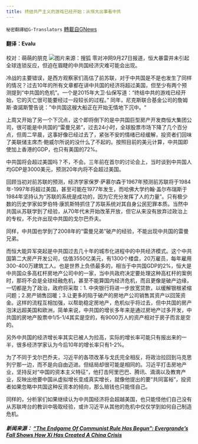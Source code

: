 ```yaml
---
title: 终结共产主义的游戏已经开始：从恒大出事看中共
---
```

`秘密翻譯組G-Translators` [轉載自GNews](https://gnews.org/zh-hans/1559769/)

#### 翻译：Evalu
校对：萌萌的朋克
![](https://assets.gnews.org/wp-content/uploads/2021/09/1-9-scaled.jpeg)图片来源：搜狐
零对冲网9月27日报道，恒大暴雷并未引起全球连锁反应，但迫在眉睫的中共国经济灾难可能会出现。

冷战的主要错误，是西方观察家们高估了前苏联，对于中共国是不是也发生了同样的情况？过去10年的所有文章都在讲中共国的经济将超过美国，但至少有两个预测提到“中共国的危机”。一个是2015年大卫·仙保写道：“终结中共的游戏已经开始，它的灭亡很可能要经过一段较长的过程。” 同年，尼克斯联合基金公司的詹姆斯·查諾斯警告说：”中共国这艘大船正在开始无情地下沉中。“

上周又开始了另一个下沉点，这个即将倒下的是中共国巨型房产开发商恒大集团公司，很可能是中共国的“雷曼兄弟”，过去24小时，全球股票市场下降了几个百分点，但周二早晨，这事好像已经过去了，紧张不安的情绪已经缓解，投资者们回味了美联储主席杰·鲍威尔所说的没什么了不起的。按照目前的美元计算，中共国即使加上香港的GDP，也只有美国的72%。

中共国将会超过美国吗？不，不会。三年前在首尔的讨论会上，当时谈到中共国人均GDP是3000美元，预测20年内将不会超过美国。

回顾当初对前苏联的预测，经济学家保罗·萨慕尔森于1967年预测前苏联将于1984年-1997年将超过美国，甚至可能在1977年发生，而哈佛大学约翰·盖尔布瑞斯于1984年坚持认为“苏联的系统是成功的，因为它充分发挥了人的力量”。只有极少数的历史学家如罗伯特·康凯斯特抓住了苏联系统对其自身公民犯罪本质。当然中共国从苏联学到了经验，从70年代末开始改革开放，但它从来没有放弃过政治上的专权，不允许出现中共国的戈尔巴乔夫。

同样，中共国也学到了2008年的“雷曼兄弟”破产的经验，不能出现中共国的雷曼兄弟。

而恒大能异军突起是中共国过去几十年的城市化进程中的中共经济模式。这个中共国第二大房产开发公司，估值3550亿美元，有1300个楼盘，20万雇员，每年雇用300-400万建筑工人。也是世界上负债最多的，相当于中共国GDP的2%，恒大是中共国众多高杠杆房地产公司中的一家，当中共政府决定要处理这种高杠杆的案例时，那将不会是全球经融危机，甚至不能算国内经济危机，而且更像是破产边缘，一切都是为了政治，政府将采取：1. 中央银行将进一步放宽贷款，以缓解银根紧缩问题；2.房产销售回暖；3.让更多的陷于破产的房地产公司销售其资产以回笼资金。这样的流程互相加强，以帮助稳定房地产，危机似乎将过去，但中共国的房产泡沫远超美国和欧洲，简单来说，中共国的增长多年来是通过房地产过多开发，中共国的房地产股票中1/5-1/4其实是空的，有9000万人的资产相对于房子而言是空的。

另外中共国的经济增长率其实已被人为拉高，实际的增长率可能只有报出来的一半，很多经济学家认为今后10年的增长率只有1-2%。

为了不同于戈尔巴乔夫，习近平的各项改革与戈氏完全相反，将政治拉回到马克思列宁那一边，而不是向自由迈进。但结局却很可能是相同的。习近平打击房地产业，坚持反对“中国的资本主义特征”，他打击阿里巴巴、腾讯、滴滴以及教育产业，反映出他要中国从虚拟增长变成真实增长，就像他提出的要“共同富裕”，投资者如果忽略中共国这种反资本的倾向，那么赔钱也只能怪自己。

同样的，分析家们如果继续认为中共国经济将会超越美国，也只能怪他们自己没有从苏联垮台的教训中吸取经验，或许习近平从其他的危机中仅仅学到如何自己制造危机。

##### 新闻来源： [“The Endgame Of Communist Rule Has Begun”: Evergrande’s Fall Shows How Xi Has Created A China Crisis](https://www.zerohedge.com/geopolitical/fergsuon-evergrandes-fall-shows-how-xi-has-created-china-crisis)
